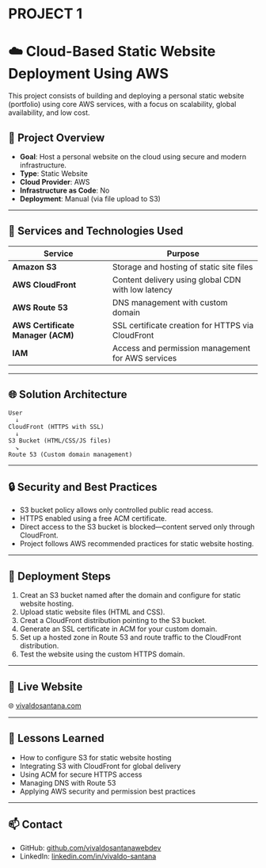 # PROJECT 1

# ☁️ Cloud-Based Static Website Deployment Using AWS

This project consists of building and deploying a personal static website (portfolio) using core AWS services, with a focus on scalability, global availability, and low cost.

## 📌 Project Overview

- **Goal**: Host a personal website on the cloud using secure and modern infrastructure.
- **Type**: Static Website
- **Cloud Provider**: AWS
- **Infrastructure as Code**: No
- **Deployment**: Manual (via file upload to S3)

---

## 🔧 Services and Technologies Used

| Service                           | Purpose                                            |
| --------------------------------- | -------------------------------------------------- |
| **Amazon S3**                     | Storage and hosting of static site files           |
| **AWS CloudFront**                | Content delivery using global CDN with low latency |
| **AWS Route 53**                  | DNS management with custom domain                  |
| **AWS Certificate Manager (ACM)** | SSL certificate creation for HTTPS via CloudFront  |
| **IAM**                           | Access and permission management for AWS services  |

---

## 🌐 Solution Architecture

```plaintext
User
  ↓
CloudFront (HTTPS with SSL)
  ↓
S3 Bucket (HTML/CSS/JS files)
  ↘
Route 53 (Custom domain management)
```

---

## 🔒 Security and Best Practices

- S3 bucket policy allows only controlled public read access.
- HTTPS enabled using a free ACM certificate.
- Direct access to the S3 bucket is blocked—content served only through CloudFront.
- Project follows AWS recommended practices for static website hosting.

---

## 🚀 Deployment Steps

1. Creat an S3 bucket named after the domain and configure for static website hosting.
2. Upload static website files (HTML and CSS).
3. Creat a CloudFront distribution pointing to the S3 bucket.
4. Generate an SSL certificate in ACM for your custom domain.
5. Set up a hosted zone in Route 53 and route traffic to the CloudFront distribution.
6. Test the website using the custom HTTPS domain.

---

## 📎 Live Website

🌐 [vivaldosantana.com](https://vivaldosantana.com)

---

## 🧠 Lessons Learned

- How to configure S3 for static website hosting
- Integrating S3 with CloudFront for global delivery
- Using ACM for secure HTTPS access
- Managing DNS with Route 53
- Applying AWS security and permission best practices

---

## 📫 Contact

- GitHub: [github.com/vivaldosantanawebdev](https://github.com/vivaldosantanawebdev)
- LinkedIn: [linkedin.com/in/vivaldo-santana](https://www.linkedin.com/in/vivaldo-santana/)
